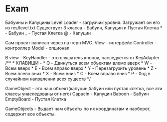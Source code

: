 # Exam
Бабуины и Капуцины
Level Loader - загрузчик уровня. Загружает он его из res/level.txt
Существует 3 класса - Бабуин, Капуцин и Пустая Клетка
      * - Бабуин
      _ - Пустая Клетка
      @ - Капуцин

Сам проект написан через паттерн MVC.
View - интерфейс
Controller - контроллер
Model - опционал

В view - KeyHandler - это слушатель кнопок, наследуется от KeyAdapter
/**
     * КЛАВИШИ -
     * Q - Двинуться всем объектам влемо вверх
     * W - Всем вверх
     * E - Всем вправо вверх
     * Y - Перезагрузить уровень
     * Z - Всем влево вниз
     * X - Всем вниз
     * C - Всем вправо вниз
     * P - Ход в случайном напрвлении всех существ
     */
     
GameObject - это наш объект(капуцин,бабуин или пустая клетка, все эти классы унаследованы от него)
Capucin - Капуцин
Baboon - Бабуин
EmptyBoard - Пустая Клетка

GameObjects - Выдает нам объекты по их координатам и наоборот, содержит все объекты.
